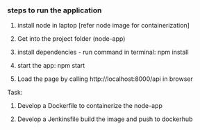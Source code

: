 ### steps to run the application 

1. install node in laptop  [refer node image for containerization]

2. Get into the project folder (node-app)

3. install dependencies - run command in terminal: npm install

4. start the app: npm start

5. Load the page by calling http://localhost:8000/api in browser


Task:
1. Develop a Dockerfile to containerize the node-app

2. Develop a Jenkinsfile build the image and push to dockerhub
